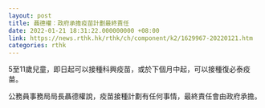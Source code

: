 ```yaml
---
layout: post
title: 聶德權︰政府承擔疫苗計劃最終責任
date: 2022-01-21 18:31:22.000000000 +08:00
link: https://news.rthk.hk/rthk/ch/component/k2/1629967-20220121.htm
categories: rthk
---
```


5至11歲兒童，即日起可以接種科興疫苗，或於下個月中起，可以接種復必泰疫苗。

公務員事務局局長聶德權說，疫苗接種計劃有任何事情，最終責任會由政府承擔。
